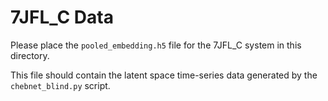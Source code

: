 # 7JFL_C Data

Please place the `pooled_embedding.h5` file for the 7JFL_C system in this directory.

This file should contain the latent space time-series data generated by the `chebnet_blind.py` script.
